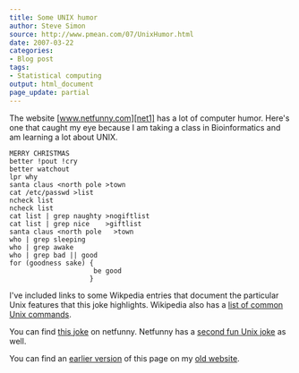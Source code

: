 ```yaml
---
title: Some UNIX humor
author: Steve Simon
source: http://www.pmean.com/07/UnixHumor.html
date: 2007-03-22
categories:
- Blog post
tags:
- Statistical computing
output: html_document
page_update: partial
---
```


The website [www.netfunny.com][net1] has a lot of computer humor. Here's one that caught my eye because I am taking a class in Bioinformatics and am learning a lot about UNIX.

```{}
MERRY CHRISTMAS
better !pout !cry   
better watchout
lpr why
santa claus <north pole >town
cat /etc/passwd >list
ncheck list
ncheck list
cat list | grep naughty >nogiftlist
cat list | grep nice    >giftlist
santa claus <north pole   >town
who | grep sleeping
who | grep awake
who | grep bad || good
for (goodness sake) { 
                     be good
                    }
```

I've included links to some Wikpedia entries that document the particular Unix features that this joke highlights. Wikipedia also has a [list of common Unix commands][wik1]. 

You can find [this joke][net2] on netfunny. Netfunny has a [second fun Unix joke][net3] as well.

You can find an [earlier version][sim1] of this page on my [old website][sim2].

[sim1]: http://www.pmean.com/07/UnixHumor.html
[sim2]: http://www.pmean.com

[net1]: http://www.netfunny.com
[net2]: http://www.netfunny.com/rhf/jokes/88old/coming.html
[net3]: http://www.netfunny.com/rhf/jokes/92q3/unixalph.html

[wik1]: http://en.wikipedia.org/wiki/List_of_Unix_programs
